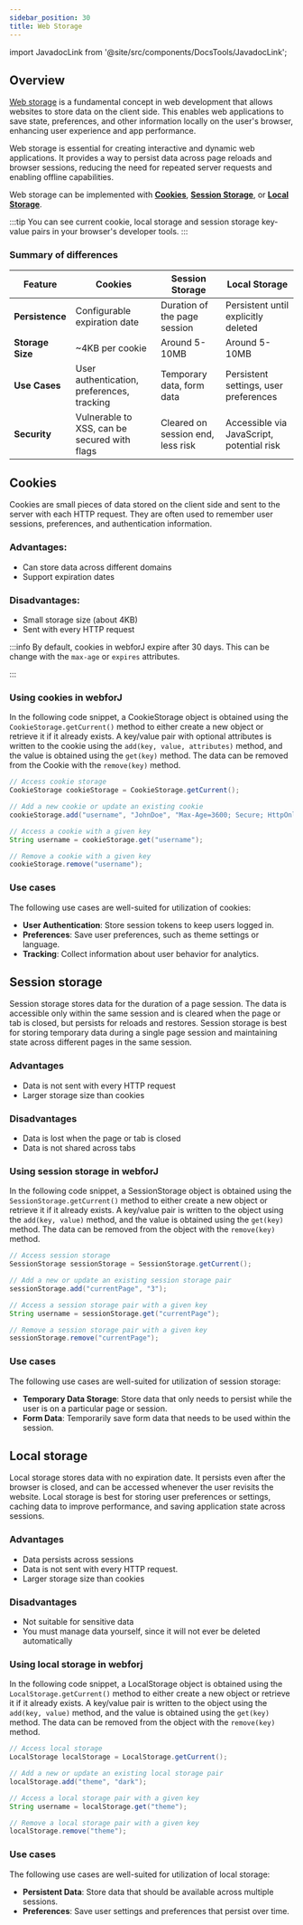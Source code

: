```yaml
---
sidebar_position: 30
title: Web Storage
---
```

import JavadocLink from '@site/src/components/DocsTools/JavadocLink';


<JavadocLink type="foundation" location="com/webforj/webstorage/WebStorage" top='true'/>

## Overview
[Web storage](https://developer.mozilla.org/en-US/docs/Web/API/Web_Storage_API) is a fundamental concept in web development that allows websites to store data on the client side. This enables web applications to save state, preferences, and other information locally on the user's browser, enhancing user experience and app performance.

Web storage is essential for creating interactive and dynamic web applications. It provides a way to persist data across page reloads and browser sessions, reducing the need for repeated server requests and enabling offline capabilities.

Web storage can be implemented with [**Cookies**](#cookies), [**Session Storage**](#session-storage), or [**Local Storage**](#local-storage).

:::tip
You can see current cookie, local storage and session storage key-value pairs in your browser's developer tools.
:::

### Summary of differences
| Feature            | Cookies                                      | Session Storage                          | Local Storage                            |
|--------------------|----------------------------------------------|------------------------------------------|------------------------------------------|
| **Persistence**    | Configurable expiration date                 | Duration of the page session             | Persistent until explicitly deleted      |
| **Storage Size**   | ~4KB per cookie                              | Around 5-10MB                            | Around 5-10MB                            |
| **Use Cases**      | User authentication, preferences, tracking   | Temporary data, form data                | Persistent settings, user preferences    |
| **Security**       | Vulnerable to XSS, can be secured with flags | Cleared on session end, less risk        | Accessible via JavaScript, potential risk|


## Cookies
Cookies are small pieces of data stored on the client side and sent to the server with each HTTP request. They are often used to remember user sessions, preferences, and authentication information.

### Advantages:
- Can store data across different domains
- Support expiration dates

### Disadvantages:
- Small storage size (about 4KB)
- Sent with every HTTP request

:::info
By default, cookies in webforJ expire after 30 days. This can be change with the `max-age` or `expires` attributes.
<!-- Is this configurable? -->
:::

### Using cookies in webforJ

In the following code snippet, a <JavadocLink type="foundation" location="com/webforj/webstorage/CookieStorage" code='true'>CookieStorage</JavadocLink> object is obtained using the `CookieStorage.getCurrent()` method to either create a new object or retrieve it if it already exists. A key/value pair with optional attributes is written to the cookie using the `add(key, value, attributes)` method, and the value is obtained using the `get(key)` method. The data can be removed from the Cookie with the `remove(key)` method.

```java
// Access cookie storage
CookieStorage cookieStorage = CookieStorage.getCurrent();

// Add a new cookie or update an existing cookie
cookieStorage.add("username", "JohnDoe", "Max-Age=3600; Secure; HttpOnly");

// Access a cookie with a given key
String username = cookieStorage.get("username");

// Remove a cookie with a given key
cookieStorage.remove("username");
```

### Use cases
The following use cases are well-suited for utilization of cookies:

- **User Authentication**: Store session tokens to keep users logged in.
- **Preferences**: Save user preferences, such as theme settings or language.
- **Tracking**: Collect information about user behavior for analytics.


## Session storage
Session storage stores data for the duration of a page session. The data is accessible only within the same session and is cleared when the page or tab is closed, but persists for reloads and restores. Session storage is best for storing temporary data during a single page session and maintaining state across different pages in the same session.

### Advantages
- Data is not sent with every HTTP request
- Larger storage size than cookies

### Disadvantages
- Data is lost when the page or tab is closed
- Data is not shared across tabs

### Using session storage in webforJ

In the following code snippet, a <JavadocLink type="foundation" location="com/webforj/webstorage/SessionStorage" code='true'>SessionStorage</JavadocLink> object is obtained using the `SessionStorage.getCurrent()` method to either create a new object or retrieve it if it already exists. A key/value pair is written to the object using the `add(key, value)` method, and the value is obtained using the `get(key)` method. The data can be removed from the object with the `remove(key)` method.

```java
// Access session storage
SessionStorage sessionStorage = SessionStorage.getCurrent();

// Add a new or update an existing session storage pair
sessionStorage.add("currentPage", "3");

// Access a session storage pair with a given key
String username = sessionStorage.get("currentPage");

// Remove a session storage pair with a given key
sessionStorage.remove("currentPage");
```

### Use cases
The following use cases are well-suited for utilization of session storage:

- **Temporary Data Storage**: Store data that only needs to persist while the user is on a particular page or session.
- **Form Data**: Temporarily save form data that needs to be used within the session.

## Local storage
Local storage stores data with no expiration date. It persists even after the browser is closed, and can be accessed whenever the user revisits the website. Local storage is best for storing user preferences or settings, caching data to improve performance, and saving application state across sessions.

### Advantages

- Data persists across sessions
- Data is not sent with every HTTP request.
- Larger storage size than cookies

### Disadvantages

- Not suitable for sensitive data
- You must manage data yourself, since it will not ever be deleted automatically

### Using local storage in webforj

In the following code snippet, a <JavadocLink type="foundation" location="com/webforj/webstorage/LocalStorage" code='true'>LocalStorage</JavadocLink> object is obtained using the `LocalStorage.getCurrent()` method to either create a new object or retrieve it if it already exists. A key/value pair is written to the object using the `add(key, value)` method, and the value is obtained using the `get(key)` method. The data can be removed from the object with the `remove(key)` method.

```java
// Access local storage
LocalStorage localStorage = LocalStorage.getCurrent();

// Add a new or update an existing local storage pair
localStorage.add("theme", "dark");

// Access a local storage pair with a given key
String username = localStorage.get("theme");

// Remove a local storage pair with a given key
localStorage.remove("theme");
```

### Use cases
The following use cases are well-suited for utilization of local storage:

- **Persistent Data**: Store data that should be available across multiple sessions.
- **Preferences**: Save user settings and preferences that persist over time.
